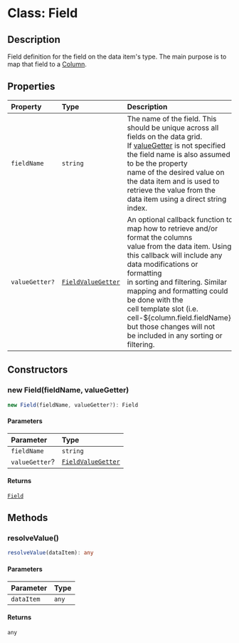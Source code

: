 # Class: Field

## Description

Field definition for the field on the data item's type. The main purpose is to map
that field to a [Column](../interfaces/Column.md).

## Properties

| Property | Type | Description |
| :------ | :------ | :------ |
| `fieldName` | `string` | The name of the field. This should be unique across all fields on the data grid.<br />If [valueGetter](Field.md) is not specified the field name is also assumed to be the property<br />name of the desired value on the data item and is used to retrieve the value from the<br />data item using a direct string index. |
| `valueGetter?` | [`FieldValueGetter`](../type-aliases/FieldValueGetter.md) | An optional callback function to map how to retrieve and/or format the columns<br />value from the data item. Using this callback will include any data modifications or formatting<br />in sorting and filtering. Similar mapping and formatting could be done with the<br />cell template slot (i.e. cell-$\{column.field.fieldName\}) but those changes will not<br />be included in any sorting or filtering. |

## Constructors

### new Field(fieldName, valueGetter)

```ts
new Field(fieldName, valueGetter?): Field
```

#### Parameters

| Parameter | Type |
| :------ | :------ |
| `fieldName` | `string` |
| `valueGetter`? | [`FieldValueGetter`](../type-aliases/FieldValueGetter.md) |

#### Returns

[`Field`](Field.md)

## Methods

### resolveValue()

```ts
resolveValue(dataItem): any
```

#### Parameters

| Parameter | Type |
| :------ | :------ |
| `dataItem` | `any` |

#### Returns

`any`
